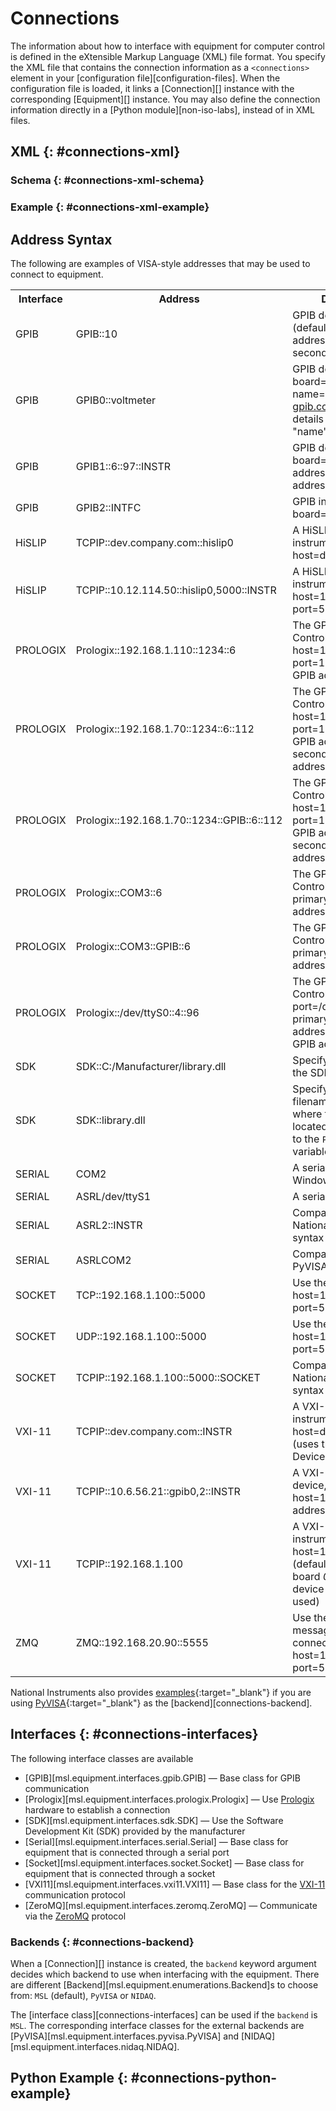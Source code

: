 # Connections

The information about how to interface with equipment for computer control is defined in the eXtensible Markup Language (XML) file format. You specify the XML file that contains the connection information as a `<connections>` element in your [configuration file][configuration-files]. When the configuration file is loaded, it links a [Connection][] instance with the corresponding [Equipment][] instance. You may also define the connection information directly in a [Python module][non-iso-labs], instead of in XML files.

## XML {: #connections-xml}

### Schema {: #connections-xml-schema}

### Example {: #connections-xml-example}

## Address Syntax

The following are examples of VISA-style addresses that may be used to connect to equipment.

<table>
  <tr>
    <th>Interface</th>
    <th>Address</th>
    <th>Description</th>
  </tr>
  <tr>
    <td>GPIB</td>
    <td>GPIB::10</td>
    <td>GPIB device at board=0 (default), primary address=10, no secondary address</td>
  </tr>
  <tr>
    <td>GPIB</td>
    <td>GPIB0::voltmeter</td>
    <td>GPIB device at board=0, interface name="voltmeter" (see <a href="https://linux-gpib.sourceforge.io/doc_html/configuration-gpib-conf.html" target="_blank">gpib.conf</a> for more details about the "name" option)</td>
  </tr>
  <tr>
    <td>GPIB</td>
    <td>GPIB1::6::97::INSTR</td>
    <td>GPIB device at board=1, primary address=6, secondary address=97</td>
  </tr>
  <tr>
    <td>GPIB</td>
    <td>GPIB2::INTFC</td>
    <td>GPIB interface at board=2</td>
  </tr>
  <tr>
    <td>HiSLIP</td>
    <td>TCPIP::dev.company.com::hislip0</td>
    <td>A HiSLIP LAN instrument, host=dev.company.com</td>
  </tr>
  <tr>
    <td>HiSLIP</td>
    <td>TCPIP::10.12.114.50::hislip0,5000::INSTR</td>
    <td>A HiSLIP LAN instrument, host=10.12.114.50, port=5000</td>
  </tr>
  <tr>
    <td>PROLOGIX</td>
    <td>Prologix::192.168.1.110::1234::6</td>
    <td>The GPIB-ETHERNET Controller, host=192.168.1.110, port=1234, primary GPIB address=6</td>
  </tr>
  <tr>
    <td>PROLOGIX</td>
    <td>Prologix::192.168.1.70::1234::6::112</td>
    <td>The GPIB-ETHERNET Controller, host=192.168.1.70, port=1234, primary GPIB address=6, secondary GPIB address=112</td>
  </tr>
  <tr>
    <td>PROLOGIX</td>
    <td>Prologix::192.168.1.70::1234::GPIB::6::112</td>
    <td>The GPIB-ETHERNET Controller, host=192.168.1.70, port=1234, primary GPIB address=6, secondary GPIB address=112</td>
  </tr>
  <tr>
    <td>PROLOGIX</td>
    <td>Prologix::COM3::6</td>
    <td>The GPIB-USB Controller, port=COM3, primary GPIB address=6</td>
  </tr>
  <tr>
    <td>PROLOGIX</td>
    <td>Prologix::COM3::GPIB::6</td>
    <td>The GPIB-USB Controller, port=COM3, primary GPIB address=6</td>
  </tr>
  <tr>
    <td>PROLOGIX</td>
    <td>Prologix::/dev/ttyS0::4::96</td>
    <td>The GPIB-USB Controller, port=/dev/ttyS0, primary GPIB address=4, secondary GPIB address=96</td>
  </tr>
  <tr>
    <td>SDK</td>
    <td>SDK::C:/Manufacturer/library.dll</td>
    <td>Specify the full path to the SDK</td>
  </tr>
  <tr>
    <td>SDK</td>
    <td>SDK::library.dll</td>
    <td>Specify only the filename if the path to where the SDK file is located has been added to the <code>PATH</code> environment variable</td>
  </tr>
  <tr>
    <td>SERIAL</td>
    <td>COM2</td>
    <td>A serial port on Windows</td>
  </tr>
  <tr>
    <td>SERIAL</td>
    <td>ASRL/dev/ttyS1</td>
    <td>A serial port on Linux</td>
  </tr>
  <tr>
    <td>SERIAL</td>
    <td>ASRL2::INSTR</td>
    <td>Compatible with National Instruments syntax</td>
  </tr>
  <tr>
    <td>SERIAL</td>
    <td>ASRLCOM2</td>
    <td>Compatible with PyVISA-py syntax</td>
  </tr>
  <tr>
    <td>SOCKET</td>
    <td>TCP::192.168.1.100::5000</td>
    <td>Use the TCP protocol, host=192.168.1.100, port=5000</td>
  </tr>
  <tr>
    <td>SOCKET</td>
    <td>UDP::192.168.1.100::5000</td>
    <td>Use the UDP protocol, host=192.168.1.100, port=5000</td>
  </tr>
  <tr>
    <td>SOCKET</td>
    <td>TCPIP::192.168.1.100::5000::SOCKET</td>
    <td>Compatible with National Instruments syntax</td>
  </tr>
  <tr>
    <td>VXI-11</td>
    <td>TCPIP::dev.company.com::INSTR</td>
    <td>A VXI-11.3 LAN instrument, host=dev.company.com (uses the default LAN Device Name <i>inst0</i>)</td>
  </tr>
  <tr>
    <td>VXI-11</td>
    <td>TCPIP::10.6.56.21::gpib0,2::INSTR</td>
    <td>A VXI-11.2 GPIB device, host=10.6.56.21, gpib address=2</td>
  </tr>
  <tr>
    <td>VXI-11</td>
    <td>TCPIP::192.168.1.100</td>
    <td>A VXI-11.3 LAN instrument, host=192.168.1.100 (default values for board <i>0</i> and LAN device name <i>inst0</i> are used)</td>
  </tr>
  <tr>
    <td>ZMQ</td>
    <td>ZMQ::192.168.20.90::5555</td>
    <td>Use the ZeroMQ messaging library to connect to a device, host=192.168.20.90, port=5555</td>
  </tr>
</table>

National Instruments also provides [examples](https://www.ni.com/docs/en-US/bundle/ni-visa/page/visa-resource-syntax-and-examples.html){:target="_blank"} if you are using [PyVISA](https://pyvisa.readthedocs.io/en/stable/){:target="_blank"} as the [backend][connections-backend].

## Interfaces {: #connections-interfaces}

The following interface classes are available

* [GPIB][msl.equipment.interfaces.gpib.GPIB] &mdash; Base class for GPIB communication
* [Prologix][msl.equipment.interfaces.prologix.Prologix] &mdash; Use [Prologix](https://prologix.biz/) hardware to establish a connection
* [SDK][msl.equipment.interfaces.sdk.SDK] &mdash; Use the Software Development Kit (SDK) provided by the manufacturer
* [Serial][msl.equipment.interfaces.serial.Serial] &mdash; Base class for equipment that is connected through a serial port
* [Socket][msl.equipment.interfaces.socket.Socket] &mdash; Base class for equipment that is connected through a socket
* [VXI11][msl.equipment.interfaces.vxi11.VXI11] &mdash; Base class for the [VXI-11](http://www.vxibus.org/specifications.html) communication protocol
* [ZeroMQ][msl.equipment.interfaces.zeromq.ZeroMQ] &mdash; Communicate via the [ZeroMQ](https://zeromq.org/) protocol

### Backends {: #connections-backend}

When a [Connection][] instance is created, the `backend` keyword argument decides which backend to use when interfacing with the equipment. There are different [Backend][msl.equipment.enumerations.Backend]s to choose from: `MSL` (default), `PyVISA` or `NIDAQ`.

The [interface class][connections-interfaces] can be used if the `backend` is `MSL`. The corresponding interface classes for the external backends are [PyVISA][msl.equipment.interfaces.pyvisa.PyVISA] and [NIDAQ][msl.equipment.interfaces.nidaq.NIDAQ].

## Python Example {: #connections-python-example}
